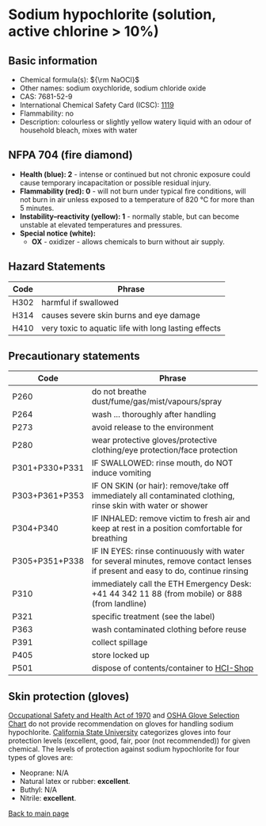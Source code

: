 # Sodium hypochlorite (solution, active chlorine > 10%)

## Basic information

- Chemical formula(s): ${\rm NaOCl}$
- Other names: sodium oxychloride, sodium chloride oxide
- CAS: 7681-52-9
- International Chemical Safety Card (ICSC): [1119](https://inchem.org/documents/icsc/icsc/eics1119.htm)
- Flammability: no
- Description: colourless or slightly yellow watery liquid with an odour of household bleach, mixes with water

## NFPA 704 (fire diamond)

- **Health (blue): 2** - intense or continued but not chronic exposure could cause temporary incapacitation or possible residual injury.
- **Flammability (red): 0** - will not burn under typical fire conditions, will not burn in air unless exposed to a temperature of 820 °C for more than 5 minutes.
- **Instability–reactivity (yellow): 1** - normally stable, but can become unstable at elevated temperatures and pressures.
- **Special notice (white):**
	- **OX** - oxidizer - allows chemicals to burn without air supply.

## Hazard Statements

| Code | Phrase                                               |
| ---- | ---------------------------------------------------- |
| H302 | harmful if swallowed                                 |
| H314 | causes severe skin burns and eye damage              |
| H410 | very toxic to aquatic life with long lasting effects |

## Precautionary statements

| Code           | Phrase                                                                                                                           |
| -------------- | -------------------------------------------------------------------------------------------------------------------------------- |
| P260           | do not breathe dust/fume/gas/mist/vapours/spray                                                                                  |
| P264           | wash ... thoroughly after handling                                                                                               |
| P273           | avoid release to the environment                                                                                                 |
| P280           | wear protective gloves/protective clothing/eye protection/face protection                                                        |
| P301+P330+P331 | IF SWALLOWED: rinse mouth, do NOT induce vomiting                                                                                |
| P303+P361+P353 | IF ON SKIN (or hair): remove/take off immediately all contaminated clothing, rinse skin with water or shower                     |
| P304+P340      | IF INHALED: remove victim to fresh air and keep at rest in a position comfortable for breathing                                  |
| P305+P351+P338 | IF IN EYES: rinse continuously with water for several minutes, remove contact lenses if present and easy to do, continue rinsing |
| P310           | immediately call the ETH Emergency Desk: +41 44 342 11 88 (from mobile) or 888 (from landline)                                   |
| P321           | specific treatment (see the label)                                                                                               |
| P363           | wash contaminated clothing before reuse                                                                                          |
| P391           | collect spillage                                                                                                                 |
| P405           | store locked up                                                                                                                  |
| P501           | dispose of contents/container to [HCI-Shop](https://hci-shop.ethz.ch/en/)                                                        |

## Skin protection (gloves)

[Occupational Safety and Health Act of 1970](https://www.osha.gov/sites/default/files/publications/osha3151.pdf) and [OSHA Glove Selection Chart](https://safety.fsu.edu/safety_manual/OSHA%20Glove%20Selection%20Chart.pdf) do not provide recommendation on gloves for handling sodium hypochlorite. [California State University](https://web.csulb.edu/colleges/cnsm/safety/documents/gloves.htm) categorizes gloves into four protection levels (excellent, good, fair, poor (not recommended)) for given chemical. The levels of protection against sodium hypochlorite for four types of gloves are:

- Neoprane: N/A
- Natural latex or rubber: **excellent**.
- Buthyl: N/A
- Nitrile: **excellent**.

[Back to main page](https://github.com/Global-Health-Engineering/wet-lab-chemicals)
